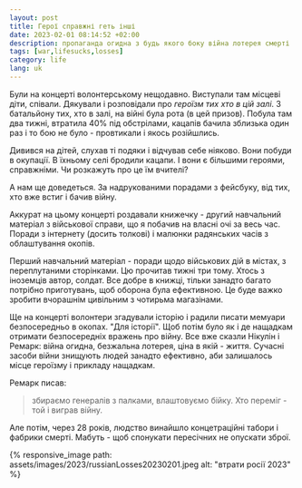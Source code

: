```yaml
---
layout: post
title: Герої справжні геть інші
date: 2023-02-01 08:14:52 +02:00
description: пропаганда огидна з будь якого боку війна лотерея смерті
tags: [war,lifesucks,losses]
category: life
lang: uk
---
```


Були на концерті волонтерському нещодавно.
Виступали там місцеві діти, співали. 
Дякували і розповідали про _героїзм тих хто в цій залі_.
З батальйону тих, хто в залі, на війні була рота (в цей призов).
Побула там два тижні, втратила 40% під обстрілами, кацапів бачила зблизька один раз і то бою не було - провтикали і якось розійшлись.

Дивився на дітей, слухав ті подяки і відчував себе ніяково. 
Вони побуди в окупації.
В їхньому селі бродили кацапи.
І вони є більшими героями, справжніми.
Чи розкажуть про це їм вчителі?

А нам ще доведеться.
За надрукованими порадами з фейсбуку, від тих, хто вже встиг і бачив війну.

Аккурат на цьому концерті роздавали книжечку - другий навчальний матеріал з військової справи, що я побачив на власні очі за весь час.
Поради з інтернету (досить толкові) і малюнки радянських часів з облаштування окопів.

Перший навчальний матеріал - поради щодо військових дій в містах, з переплутаними сторінками.
Цю прочитав тижні три тому.
Хтось з іноземців автор, солдат.
Все добре в книжці, тільки занадто багато потрібно приготувань, щоб оборона була ефективною.
Це буде важко зробити вчорашнім цивільним з чотирьма магазінами.

Ще на концерті волонтери згадували історію і радили писати мемуари безпосередньо в окопах.
"Для історії".
Щоб потім було як і де нащадкам отримати безпосередніх вражень про війну.
Все вже сказли Нікулін і Ремарк:
війна огидна, безжальна лотерея, ціна в якій - життя. 
Сучасні засоби війни знищують людей занадто ефективно, аби залишалось місце героїзму і прикладу нащадкам.

Ремарк писав: 
> збираємо генералів з палками, влаштовуємо бійку.
Хто переміг - той і виграв війну.

Але потім, через 28 років, людство винайшло концетраційні табори і фабрики смерті.
Мабуть - щоб спонукати пересічних не опускати зброї.

{% responsive_image path: assets/images/2023/russianLosses20230201.jpeg alt: "втрати росії 2023" %}
